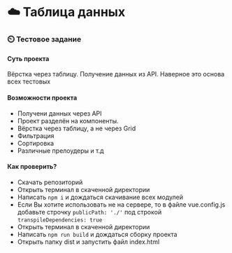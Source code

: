 # ☁️ Таблица данных

### ⏲️ Тестовое задание

#### Суть проекта
Вёрстка через таблицу. Получение данных из API. Наверное это основа всех тестовых

#### Возможности проекта
- Получени данных через API
- Проект разделён на компоненты. 
- Вёрстка через таблицу, а не через Grid
- Фильтрация
- Сортировка
- Различные прелоудеры и т.д

#### Как проверить?
- Скачать репозиторий
- Открыть терминал в скаченной директории
- Написать ```npm i``` и дождаться скачивание всех модулей
- Если Вы хотите использовать не на сервере, то в файле vue.config.js добавьте строчку ```publicPath: './'``` под строкой ```transpileDependencies: true```
- Открыть терминал в скаченной директории
- Написать ```npm run build``` и дождаться сборку проекта
- Открыть папку dist и запустить файл index.html


